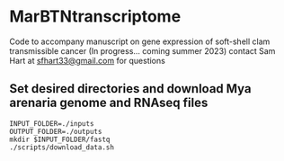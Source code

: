 # MarBTNtranscriptome
Code to accompany manuscript on gene expression of soft-shell clam transmissible cancer (In progress... coming summer 2023)
contact Sam Hart at sfhart33@gmail.com for questions

## Set desired directories and download Mya arenaria genome and RNAseq files
```
INPUT_FOLDER=./inputs
OUTPUT_FOLDER=./outputs
mkdir $INPUT_FOLDER/fastq
./scripts/download_data.sh
```

